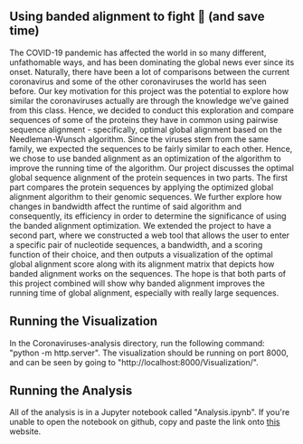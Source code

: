 ## Using banded alignment to fight 🦠 (and save time)
The COVID-19 pandemic has affected the world in so many different, unfathomable ways, and has been dominating the global news ever since its onset. Naturally, there have been a lot of comparisons between the current coronavirus and some of the other coronaviruses the world has seen before. Our key motivation for this project was the potential to explore how similar the coronaviruses actually are through the knowledge we’ve gained from this class. Hence, we decided to conduct this exploration and compare sequences of some of the proteins they have in common using pairwise sequence alignment - specifically, optimal global alignment based on the Needleman-Wunsch algorithm. Since the viruses stem from the same family, we expected the sequences to be fairly similar to each other. Hence, we chose to use banded alignment as an optimization of the algorithm to improve the running time of the algorithm. Our project discusses the optimal global sequence alignment of the protein sequences in two parts. The first part compares the protein sequences by applying the optimized global alignment algorithm to their genomic sequences. We further explore how changes in bandwidth affect the runtime of said algorithm and consequently, its efficiency in order to determine the significance of using the banded alignment optimization. We extended the project to have a second part, where we constructed a web tool that allows the user to enter a specific pair of nucleotide sequences, a bandwidth, and a scoring function of their choice, and then outputs a visualization of the optimal global alignment score along with its alignment matrix that depicts how banded alignment works on the sequences. The hope is that both parts of this project combined will show why banded alignment improves the running time of global alignment, especially with really large sequences.

## Running the Visualization
In the Coronaviruses-analysis directory, run the following command: "python -m http.server". The visualization should be running on port 8000, and can be seen by going to "http://localhost:8000/Visualization/".

## Running the Analysis
All of the analysis is in a Jupyter notebook called "Analysis.ipynb". If you're unable to open the notebook on github, copy and paste the link onto [this](https://nbviewer.jupyter.org/) website.
